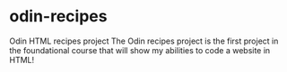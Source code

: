 # odin-recipes
Odin HTML recipes project
The Odin recipes project is the first project in the foundational course that will show my abilities to code a website in HTML!